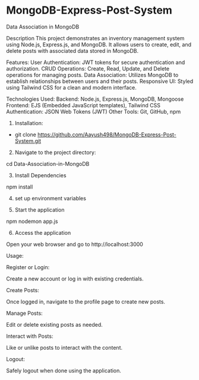# MongoDB-Express-Post-System

Data Association in MongoDB

Description
This project demonstrates an inventory management system using Node.js, Express.js, and MongoDB. It allows users to create, edit, and delete posts with associated data stored in MongoDB.

Features:
User Authentication: JWT tokens for secure authentication and authorization.
CRUD Operations: Create, Read, Update, and Delete operations for managing posts.
Data Association: Utilizes MongoDB to establish relationships between users and their posts.
Responsive UI: Styled using Tailwind CSS for a clean and modern interface.

Technologies Used:
Backend: Node.js, Express.js, MongoDB, Mongoose
Frontend: EJS (Embedded JavaScript templates), Tailwind CSS
Authentication: JSON Web Tokens (JWT)
Other Tools: Git, GitHub, npm

1. Installation:

- git clone https://github.com/Aayush498/MongoDB-Express-Post-System.git

2. Navigate to the project directory:

cd Data-Association-in-MongoDB

3. Install Dependencies

npm install

4. set up environment variables

5. Start the application

npm nodemon app.js

6. Access the application

Open your web browser and go to http://localhost:3000

Usage:

Register or Login:

Create a new account or log in with existing credentials.

Create Posts:

Once logged in, navigate to the profile page to create new posts.

Manage Posts:

Edit or delete existing posts as needed.

Interact with Posts:

Like or unlike posts to interact with the content.

Logout:

Safely logout when done using the application.
